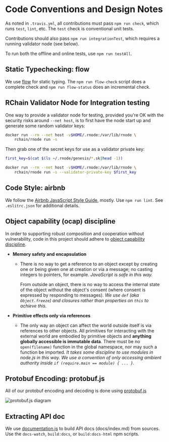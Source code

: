 # Code Conventions and Design Notes

As noted in `.travis.yml`, all contributions must pass `npm run check`,
which runs `test`, `lint`, etc. The `test` check is conventional unit tests.

Contributions should also pass `npm run integrationTest`, which
requires a running validator node (see below).

To run both the offline and online tests, use `npm run testAll`.


## Static Typechecking: flow

We use [flow](https://flow.org/) for static typing. The `npm run
flow-check` script does a complete check and `npm run flow-status`
does an incremental check.


## RChain Validator Node for Integration testing

One way to provide a validator node for testing, provided you're OK
with the security risks around `--net host`, is to first have
the node start up and generate some random validator keys:

```bash
docker run --rm --net host -v$HOME/.rnode:/var/lib/rnode \
    rchain/rnode run -s
```

Then grab one of the secret keys for use as a validator private key:

```bash
first_key=$(cat $(ls ~/.rnode/genesis/*.sk|head -1))

docker run --rm --net host -v$HOME/.rnode:/var/lib/rnode \
    rchain/rnode run -s --validator-private-key $first_key
```


## Code Style: airbnb

We follow the [Airbnb JavaScript Style Guide][asg], mostly. Use `npm
run lint`.  See `.eslitrc.json` for additional details.

[asg]: https://github.com/airbnb/javascript#readme


## Object capability (ocap) discipline

In order to supporting robust composition and cooperation without
vulnerability, code in this project should adhere to [object
capability discipline][ocap].

  - **Memory safety and encapsulation**
    - There is no way to get a reference to an object except by
      creating one or being given one at creation or via a message; no
      casting integers to pointers, for example. _JavaScript is safe
      in this way._

      From outside an object, there is no way to access the internal
      state of the object without the object's consent (where consent
      is expressed by responding to messages). _We use `def` (aka
      `Object.freeze`) and closures rather than properties on `this`
      to achieve this._

  - **Primitive effects only via references**
    - The only way an object can affect the world outside itself is
      via references to other objects. All primitives for interacting
      with the external world are embodied by primitive objects and
      **anything globally accessible is immutable data**. There must be
      no `open(filename)` function in the global namespace, nor may
      such a function be imported. _It takes some discipline to use
      modules in node.js in this way.  We use a convention
      of only accessing ambient authority inside `if (require.main ==
      module) { ... }`._

[ocap]: http://erights.org/elib/capability/ode/ode-capabilities.html


## Protobuf Encoding: protobuf.js
All of our protobuf encoding and decoding is done using [protobuf.js](https://github.com/dcodeIO/protobuf.js)

![protobuf.js diagram](https://camo.githubusercontent.com/f090df881cc6c82ecb7c5d09c9fad550fdfd153e/687474703a2f2f64636f64652e696f2f70726f746f6275662e6a732f746f6f6c7365742e737667)


##  Extracting API doc

We use [documentation.js](https://documentation.js.org/) to build API
docs (docs/index.md) from sources. Use the `docs-watch`, `build:docs`,
or `build:docs-html` npm scripts.
